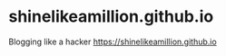 shinelikeamillion.github.io
===========================

Blogging like a hacker
https://shinelikeamillion.github.io
